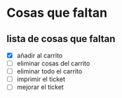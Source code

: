 # Cosas que faltan

## lista de cosas que faltan

- [x] añadir al carrito
- [ ] eliminar cosas del carrito
- [ ] eliminar todo el carrito
- [ ] imprimir el ticket
- [ ] mejorar el ticket